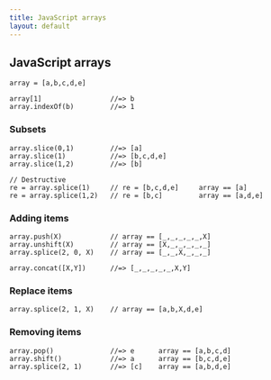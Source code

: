 ```yaml
---
title: JavaScript arrays
layout: default
---
```


## JavaScript arrays

    array = [a,b,c,d,e]

    array[1]                 //=> b
    array.indexOf(b)         //=> 1

### Subsets

    array.slice(0,1)         //=> [a]
    array.slice(1)           //=> [b,c,d,e]
    array.slice(1,2)         //=> [b] 

    // Destructive
    re = array.splice(1)     // re = [b,c,d,e]     array == [a]
    re = array.splice(1,2)   // re = [b,c]         array == [a,d,e]

### Adding items

    array.push(X)            // array == [_,_,_,_,_,X]
    array.unshift(X)         // array == [X,_,_,_,_,_]
    array.splice(2, 0, X)    // array == [_,_,X,_,_,_]

    array.concat([X,Y])      //=> [_,_,_,_,_,X,Y]

### Replace items

    array.splice(2, 1, X)    // array == [a,b,X,d,e]

### Removing items

    array.pop()              //=> e      array == [a,b,c,d]
    array.shift()            //=> a      array == [b,c,d,e]
    array.splice(2, 1)       //=> [c]    array == [a,b,d,e]




